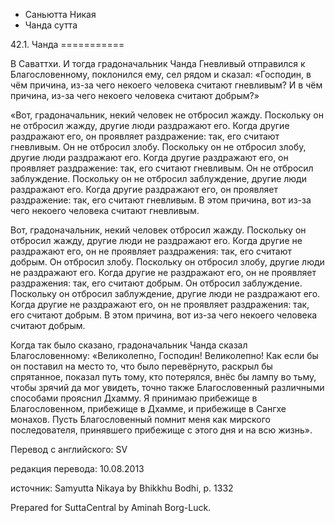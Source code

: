 









* Саньютта Никая
* Чанда сутта


42\.1\. Чанда
\=\=\=\=\=\=\=\=\=\=\=



В Саваттхи\. И тогда градоначальник Чанда Гневливый отправился к Благословенному, поклонился ему, сел рядом и сказал: «Господин, в чём причина, из\-за чего некоего человека считают гневливым? И в чём причина, из\-за чего некоего человека считают добрым?»


«Вот, градоначальник, некий человек не отбросил жажду\. Поскольку он не отбросил жажду, другие люди раздражают его\. Когда другие раздражают его, он проявляет раздражение: так, его считают гневливым\. Он не отбросил злобу\. Поскольку он не отбросил злобу, другие люди раздражают его\. Когда другие раздражают его, он проявляет раздражение: так, его считают гневливым\. Он не отбросил заблуждение\. Поскольку он не отбросил заблуждение, другие люди раздражают его\. Когда другие раздражают его, он проявляет раздражение: так, его считают гневливым\. В этом причина, вот из\-за чего некоего человека считают гневливым\.


Вот, градоначальник, некий человек отбросил жажду\. Поскольку он отбросил жажду, другие люди не раздражают его\. Когда другие не раздражают его, он не проявляет раздражения: так, его считают добрым\. Он отбросил злобу\. Поскольку он отбросил злобу, другие люди не раздражают его\. Когда другие не раздражают его, он не проявляет раздражения: так, его считают добрым\. Он отбросил заблуждение\. Поскольку он отбросил заблуждение, другие люди не раздражают его\. Когда другие не раздражают его, он не проявляет раздражения: так, его считают добрым\. В этом причина, вот из\-за чего некоего человека считают добрым\.


Когда так было сказано, градоначальник Чанда сказал Благословенному: «Великолепно, Господин\! Великолепно\! Как если бы он поставил на место то, что было перевёрнуто, раскрыл бы спрятанное, показал путь тому, кто потерялся, внёс бы лампу во тьму, чтобы зрячий да мог увидеть, точно также Благословенный различными способами прояснил Дхамму\. Я принимаю прибежище в Благословенном, прибежище в Дхамме, и прибежище в Сангхе монахов\. Пусть Благословенный помнит меня как мирского последователя, принявшего прибежище с этого дня и на всю жизнь»\.



Перевод с английского: SV


редакция перевода: 10\.08\.2013


источник: Samyutta Nikaya by Bhikkhu Bodhi, p\. 1332


Prepared for SuttaCentral by Aminah Borg\-Luck\.






